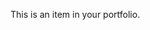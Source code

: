 <!-- ---
title: "Contact information"
excerpt: "My WeChat<br/><img src='/images/weixin.png'>"
collection: portfolio
--- -->

This is an item in your portfolio. 